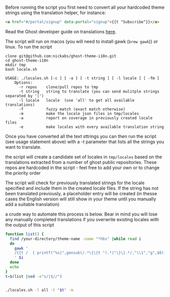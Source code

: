 
Before running the script you first need to convert all your hardcoded theme strings using the translation helper, for instance:
```html
<a href="#/portal/signup" data-portal="signup">{{t "Subscribe"}}</a>
```

Read the Ghost developer guide on translations [here](https://ghost.org/docs/themes/helpers/translate/).  

The script will run on macos (you will need to install gawk (`brew gawk`)) or linux. To run the script

```
clone git@github.com:nickabs/ghost-theme-i18n.git
cd ghost-theme-i18n
mkdir tmp
bash locale.sh

USAGE: ./locales.sh [-c ] [ -a ] [ -t string ] [ -l locale ] [ -fm ]
    Options:
      -r repos    clone/pull repos to tmp
      -t string   string to translate (you can send mulitple strings separated by '|')
      -l locale   locale  (use 'all' to get all available translations)
      -f          fuzzy match (exact match otherwise)
      -m          make the locale json files in tmp/locales
      -a          report on coverage in previously created locale files
      -e          make locales with every available translation string
```

Once you have converted all the text sttrings you can then run the script (see usage statement above) with a -t parameter that lists all the strings you want to translate.

the script will create a candidate set of locales in `tmp/locales` based on the translations extracted from a number of ghost public repositories.  These repos are hardcoded in the script - feel free to add your own or to change the priority order

The script will check for previously translated strings for the locale specified and include them in the created locale files.  If the string has not been translated previously, a placeholder entry will be created (in thesse cases the English version will still show in your theme until you manually add a suitable translation)

a crude way to automate this process is below.  Bear in mind you will lose any manually completed translations if you overwrite existing locales with the output of this script

```bash
function list() {
  find /your-directory/theme-name -name "*hbs" |while read i
  do
    gawk '
    /{{t /  { printf("%s|",gensub(/.*\{\{t "(.*)"\}\}.*/,"\\1","g",$0)) }
    ' $i
  done
  echo
}
t=$(list |sed -e"s/|$//")


./locales.sh -l all -t "$t" -m
```
